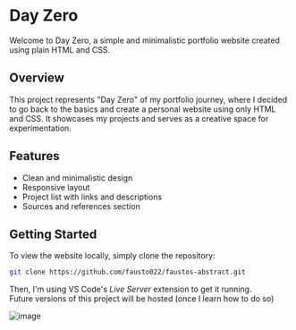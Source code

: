 # Day Zero

Welcome to Day Zero, a simple and minimalistic portfolio website created using plain HTML and CSS.

## Overview

This project represents "Day Zero" of my portfolio journey, where I decided to go back to the basics and create a personal website using only HTML and CSS. It showcases my projects and serves as a creative space for experimentation.

## Features

- Clean and minimalistic design
- Responsive layout
- Project list with links and descriptions
- Sources and references section

## Getting Started

To view the website locally, simply clone the repository:

```bash
git clone https://github.com/fausto022/faustos-abstract.git
```
Then, I'm using VS Code's _Live Server_ extension to get it running.  
Future versions of this project will be hosted (once I learn how to do so)

![image](https://github.com/fausto022/Day-Zero/assets/30608464/9e393f94-b877-4e80-82f1-eefa45ac2657)

